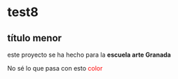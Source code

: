 # test8

## título menor 
este proyecto se ha hecho para la <b>escuela arte Granada </b>

<p> No sé lo que pasa con esto <span style="color:red"> color </<pan> </p>
